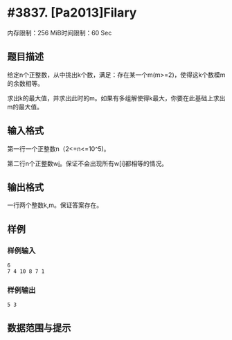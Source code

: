 # #3837. [Pa2013]Filary

内存限制：256 MiB时间限制：60 Sec

## 题目描述

给定n个正整数，从中挑出k个数，满足：存在某一个m(m>=2)，使得这k个数模m的余数相等。

求出k的最大值，并求出此时的m。如果有多组解使得k最大，你要在此基础上求出m的最大值。

## 输入格式

第一行一个正整数n（2<=n<=10^5)。

第二行n个正整数w[i](1<=w[i]<=10^7)。保证不会出现所有w[i]都相等的情况。

## 输出格式

一行两个整数k,m。保证答案存在。

## 样例

### 样例输入

    
    6
    7 4 10 8 7 1
    

### 样例输出

    
    5 3
    

## 数据范围与提示
